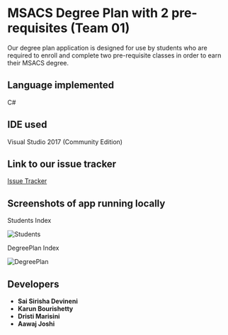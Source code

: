 # MSACS Degree Plan with 2 pre-requisites (Team 01)

Our degree plan application is designed for use by students who are required to enroll and complete two pre-requisite classes in order to earn their MSACS degree. 

## Language implemented 

C#

## IDE used

Visual Studio 2017 (Community Edition)

## Link to our issue tracker

[Issue Tracker](https://github.com/DevineniSirisha/MSACSDegreePlan/issues)

## Screenshots of app running locally 

Students Index  

![Students](https://user-images.githubusercontent.com/31771293/54783017-4e54f100-4bee-11e9-9e62-415dbb81941e.PNG)  

DegreePlan Index  

![DegreePlan](https://user-images.githubusercontent.com/31771293/54783142-98d66d80-4bee-11e9-8e9a-0fc9ccafd8e3.PNG)  


## Developers
- **Sai Sirisha Devineni**  
- **Karun Bourishetty**  
- **Dristi Marisini**  
- **Aawaj Joshi**  
